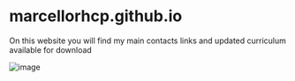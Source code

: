 # marcellorhcp.github.io

On this website you will find my main contacts links and updated curriculum available for download

![image](https://user-images.githubusercontent.com/74083936/170726384-1a98511c-11e2-4225-808f-c4e83f9303d2.png)
